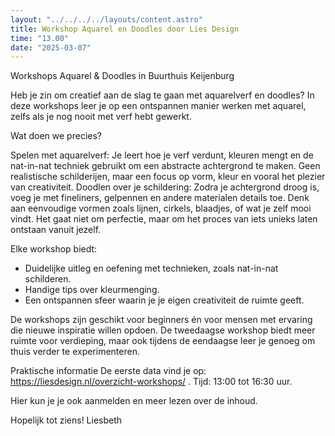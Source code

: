```yaml
---
layout: "../../../../layouts/content.astro"
title: Workshop Aquarel en Doodles door Lies Design
time: "13.00"
date: "2025-03-07"
---
```


Workshops Aquarel & Doodles in Buurthuis Keijenburg

Heb je zin om creatief aan de slag te gaan met aquarelverf en doodles? In deze workshops leer je op een ontspannen manier werken met aquarel, zelfs als je nog nooit met verf hebt gewerkt.

Wat doen we precies?

Spelen met aquarelverf: Je leert hoe je verf verdunt, kleuren mengt en de nat-in-nat techniek gebruikt om een 
abstracte achtergrond te maken. Geen realistische schilderijen, maar een focus op vorm, kleur en vooral het plezier van creativiteit.
Doodlen over je schildering: Zodra je achtergrond droog is, voeg je met fineliners, gelpennen en andere materialen details toe. 
Denk aan eenvoudige vormen zoals lijnen, cirkels, blaadjes, of wat je zelf mooi vindt. Het gaat niet om perfectie, 
maar om het proces van iets unieks laten ontstaan vanuit jezelf.

Elke workshop biedt:
- Duidelijke uitleg en oefening met technieken, zoals nat-in-nat schilderen.
- Handige tips over kleurmenging.
- Een ontspannen sfeer waarin je je eigen creativiteit de ruimte geeft.

De workshops zijn geschikt voor beginners én voor mensen met ervaring die nieuwe inspiratie willen opdoen. 
De tweedaagse workshop biedt meer ruimte voor verdieping, maar ook tijdens de eendaagse leer je genoeg om thuis verder te experimenteren.

Praktische informatie
De eerste data vind je op:  https://liesdesign.nl/overzicht-workshops/ . 
Tijd: 13:00 tot 16:30 uur.

Hier kun je je ook aanmelden en meer lezen over de inhoud.

Hopelijk tot ziens! 
Liesbeth
